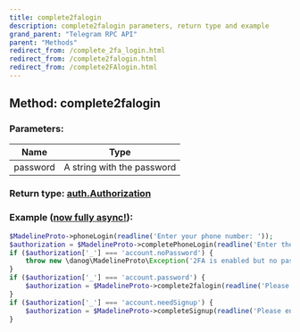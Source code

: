 ```yaml
---
title: complete2falogin
description: complete2falogin parameters, return type and example
grand_parent: "Telegram RPC API"
parent: "Methods"
redirect_from: /complete_2fa_login.html
redirect_from: /complete2falogin.html
redirect_from: /complete2FAlogin.html
---
```

## Method: complete2falogin  


### Parameters:

| Name     |    Type       |
|----------|---------------|
|password| A string with the password|

### Return type: [auth.Authorization](API_docs/types/auth.Authorization.html)

### Example ([now fully async!](https://docs.madelineproto.xyz/docs/ASYNC.html)):


```php
$MadelineProto->phoneLogin(readline('Enter your phone number: '));
$authorization = $MadelineProto->completePhoneLogin(readline('Enter the code you received: '));
if ($authorization['_'] === 'account.noPassword') {
    throw new \danog\MadelineProto\Exception('2FA is enabled but no password is set!');
}
if ($authorization['_'] === 'account.password') {
    $authorization = $MadelineProto->complete2falogin(readline('Please enter your password (hint '.$authorization['hint'].'): '));
}
if ($authorization['_'] === 'account.needSignup') {
    $authorization = $MadelineProto->completeSignup(readline('Please enter your first name: '), readline('Please enter your last name (can be empty): '));
}

```
